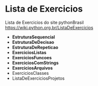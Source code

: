 # Lista de Exercicios
Lista de Exercicios do site pythonBrasil 
https://wiki.python.org.br/ListaDeExercicios
* **EstruturaSequencial**
* **EstruturaDeDecisao**
* **EstruturaDeRepeticao**
* **ExerciciosListas**
* **ExerciciosFuncoes** 
* **ExerciciosComStrings**
* **ExerciciosArquivos**
* ExerciciosClasses
* ListaDeExerciciosProjetos
